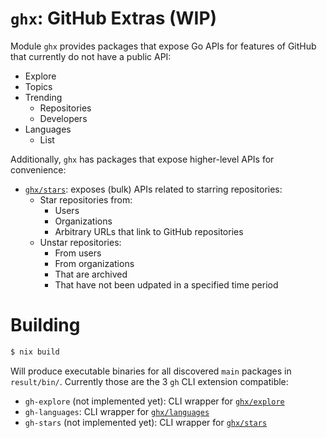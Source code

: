 # `ghx`: GitHub Extras (WIP)

Module `ghx` provides packages that expose Go APIs for features of
GitHub that currently do not have a public API:

- Explore
- Topics
- Trending
  - Repositories
  - Developers
- Languages
  - List

Additionally, `ghx` has packages that expose higher-level APIs for convenience:

- [`ghx/stars`](stars): exposes (bulk) APIs related to starring repositories:
  - Star repositories from:
    - Users
    - Organizations
    - Arbitrary URLs that link to GitHub repositories
  - Unstar repositories:
    - From users
    - From organizations
    - That are archived
    - That have not been udpated in a specified time period

# Building

```bash
$ nix build
```

Will produce executable binaries for all discovered `main` packages in
`result/bin/`. Currently those are the 3 `gh` CLI extension compatible:

- `gh-explore` (not implemented yet): CLI wrapper for [`ghx/explore`](explore)
- `gh-languages`: CLI wrapper for [`ghx/languages`](languages)
- `gh-stars` (not implemented yet): CLI wrapper for [`ghx/stars`](stars)
